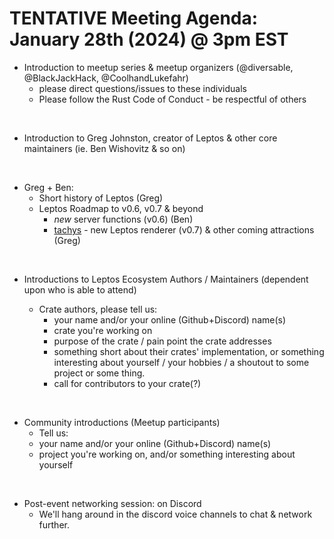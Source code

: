 # TENTATIVE Meeting Agenda: January 28th (2024) @ 3pm EST

- Introduction to meetup series & meetup organizers (@diversable, @BlackJackHack, @CoolhandLukefahr)
	- please direct questions/issues to these individuals
	- Please follow the Rust Code of Conduct - be respectful of others

<br/>

- Introduction to Greg Johnston, creator of Leptos & other core maintainers (ie. Ben Wishovitz & so on)

<br/>

- Greg + Ben:
	- Short history of Leptos (Greg)
	- Leptos Roadmap to v0.6, v0.7 & beyond
		- *new* server functions (v0.6) (Ben)
		- [tachys](https://github.com/gbj/tachys) - new Leptos renderer (v0.7) & other coming attractions (Greg)

<br/>

- Introductions to Leptos Ecosystem Authors / Maintainers (dependent upon who is able to attend)

	- Crate authors, please tell us:
		- your name and/or your online (Github+Discord) name(s)
		- crate you're working on
		- purpose of the crate / pain point the crate addresses
		- something short about their crates' implementation, or something interesting about yourself / your hobbies / a shoutout to some project or some thing.
		- call for contributors to your crate(?)

<br/>

- Community introductions (Meetup participants)
	- Tell us:
	- your name and/or your online (Github+Discord) name(s)
	- project you're working on, and/or something interesting about yourself

<br/>

- Post-event networking session: on Discord
	- We'll hang around in the discord voice channels to chat & network further.
